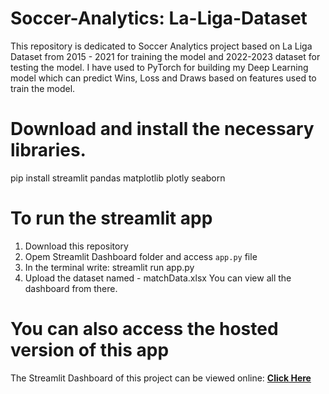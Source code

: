 # Soccer-Analytics: La-Liga-Dataset
This repository is dedicated to Soccer Analytics project based on La Liga Dataset from  2015 - 2021 for training the model and 2022-2023 dataset for testing the model.  I have used to PyTorch for building my Deep Learning model which can predict Wins, Loss and Draws based on features used to train the model.

# Download and install the necessary libraries.

pip install streamlit pandas matplotlib plotly seaborn




# To run the streamlit app
1. Download this repository
2. Opem Streamlit Dashboard folder and access `app.py` file 
3. In the terminal write: streamlit run app.py
4. Upload the dataset named - matchData.xlsx 
You can view all the dashboard from there.


# You can also access the hosted version of this app
The Streamlit Dashboard of this project can be viewed online: **[Click Here](https://sud-soccer-analytics.streamlit.app/)**
